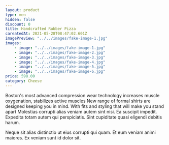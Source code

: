 ```yaml
---
layout: product
type: men
hidden: false
discount: 0
title: Handcrafted Rubber Pizza
careatedAt: 2021-05-28T08:47:02.601Z
imagePreview: "../../images/fake-image-1.jpg"
images:
    - image: "../../images/fake-image-1.jpg"
    - image: "../../images/fake-image-2.jpg"
    - image: "../../images/fake-image-3.jpg"
    - image: "../../images/fake-image-4.jpg"
    - image: "../../images/fake-image-5.jpg"
    - image: "../../images/fake-image-6.jpg"
price: 598.00
category: Cheese
---
```

Boston's most advanced compression wear technology increases muscle oxygenation, stabilizes active muscles
New range of formal shirts are designed keeping you in mind. With fits and styling that will make you stand apart
Molestias corrupti alias veniam autem sint nisi. Ea suscipit impedit. Expedita totam autem qui perspiciatis. Sint cupiditate quasi eligendi debitis harum.
 Neque sit alias distinctio ut eius corrupti qui quam. Et eum veniam animi maiores. Ex veniam sunt id dolor sit.
